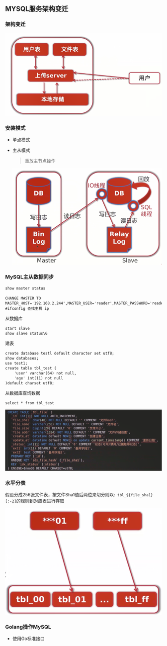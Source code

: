 ## MYSQL服务架构变迁

### 架构变迁

![image-20200725174051284](image-20200725174051284.png)

### 安装模式

- 单点模式

- 主从模式

  >  重放主节点操作

  ![image-20200725174148385](image-20200725174148385.png)

### MySQL主从数据同步

```mysql 
show master status

CHANGE MASTER TO MASTER_HOST='192.168.2.244',MASTER_USER='reader',MASTER_PASSWORD='reader',MASTER_LOG_FILE='binlog.000002',MASTER_LOG_POS=0;
#ifconfig 查找主机 ip
```



从数据库

```mysql
start slave
show slave status\G
```

建表

```mysql
create database testl default character set utf8;
show databases;
use test1;
create table tbl_test (
    'user' varchar(64) not null,
    'age' int(11) not null
)default charset utf8;
```

从数据库查询数据

```mysql
select * from tbl_test
```



![image-20200727125806590](image-20200727125806590.png)

### 水平分表

假设分成256张文件表，按文件Sha1值后两位来切分则以:` tbl_${file_sha1}[:-2]`的规则到对应表进行存取

![image-20200727172438971](image-20200727172438971.png)

### Golang操作MySQL

- 使用Go标准接口